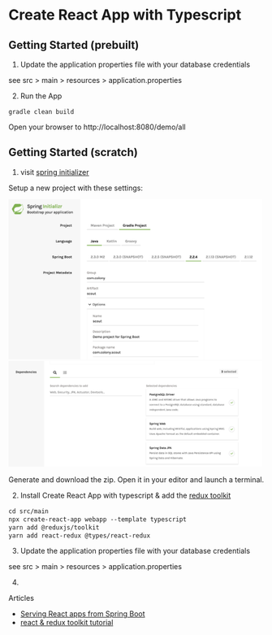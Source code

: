 # Create React App with Typescript 

## Getting Started (prebuilt) 

1. Update the application properties file with your database credentials 

see src > main > resources > application.properties

2. Run the App

```
gradle clean build

```

Open your browser to http://localhost:8080/demo/all


## Getting Started (scratch)

1. visit [spring initializer](https://start.spring.io/)

Setup a new project with these settings:

<img src="init-1.png" alt="cranes" width="500px" />

<img src="init-2.png" alt="cranes" width="500px" />

Generate and download the zip. Open it in your editor and launch a terminal.

2. Install Create React App with typescript & add the [redux toolkit](https://redux-toolkit.js.org/)

```
cd src/main
npx create-react-app webapp --template typescript
yarn add @reduxjs/toolkit
yarn add react-redux @types/react-redux
```

3. Update the application properties file with your database credentials 

see src > main > resources > application.properties

4. 

Articles 

* [Serving React apps from Spring Boot](https://blog.indrek.io/articles/serving-react-apps-from-spring-boot/)
* [react & redux toolkit tutorial](https://redux-toolkit.js.org/tutorials/advanced-tutorial)